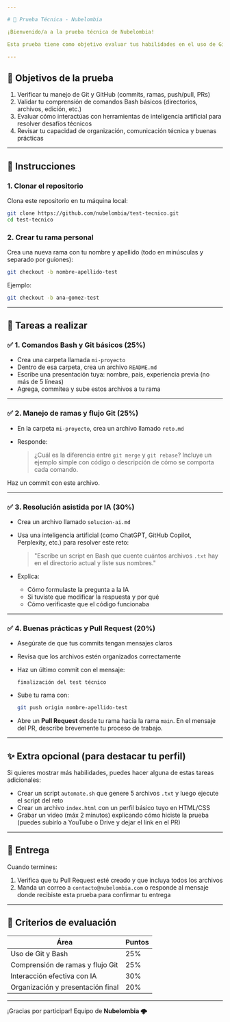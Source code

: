 ```yaml
---

# 🧪 Prueba Técnica - Nubelombia

¡Bienvenido/a a la prueba técnica de Nubelombia!

Esta prueba tiene como objetivo evaluar tus habilidades en el uso de Git y GitHub, comandos básicos de Bash, y tu capacidad para interactuar con herramientas de inteligencia artificial para resolver problemas técnicos.

---
```


## 🎯 Objetivos de la prueba

1. Verificar tu manejo de Git y GitHub (commits, ramas, push/pull, PRs)
2. Validar tu comprensión de comandos Bash básicos (directorios, archivos, edición, etc.)
3. Evaluar cómo interactúas con herramientas de inteligencia artificial para resolver desafíos técnicos
4. Revisar tu capacidad de organización, comunicación técnica y buenas prácticas

---

## 🧭 Instrucciones

### 1. Clonar el repositorio

Clona este repositorio en tu máquina local:

```bash
git clone https://github.com/nubelombia/test-tecnico.git
cd test-tecnico
````

### 2. Crear tu rama personal

Crea una nueva rama con tu nombre y apellido (todo en minúsculas y separado por guiones):

```bash
git checkout -b nombre-apellido-test
```

Ejemplo:

```bash
git checkout -b ana-gomez-test
```

---

## 🚀 Tareas a realizar

### ✅ 1. Comandos Bash y Git básicos (25%)

* Crea una carpeta llamada `mi-proyecto`
* Dentro de esa carpeta, crea un archivo `README.md`
* Escribe una presentación tuya: nombre, país, experiencia previa (no más de 5 líneas)
* Agrega, commitea y sube estos archivos a tu rama

---

### ✅ 2. Manejo de ramas y flujo Git (25%)

* En la carpeta `mi-proyecto`, crea un archivo llamado `reto.md`
* Responde:

  > ¿Cuál es la diferencia entre `git merge` y `git rebase`?
  > Incluye un ejemplo simple con código o descripción de cómo se comporta cada comando.

Haz un commit con este archivo.

---

### ✅ 3. Resolución asistida por IA (30%)

* Crea un archivo llamado `solucion-ai.md`

* Usa una inteligencia artificial (como ChatGPT, GitHub Copilot, Perplexity, etc.) para resolver este reto:

  > "Escribe un script en Bash que cuente cuántos archivos `.txt` hay en el directorio actual y liste sus nombres."

* Explica:

  * Cómo formulaste la pregunta a la IA
  * Si tuviste que modificar la respuesta y por qué
  * Cómo verificaste que el código funcionaba

---

### ✅ 4. Buenas prácticas y Pull Request (20%)

* Asegúrate de que tus commits tengan mensajes claros

* Revisa que los archivos estén organizados correctamente

* Haz un último commit con el mensaje:

  ```
  finalización del test técnico
  ```

* Sube tu rama con:

  ```bash
  git push origin nombre-apellido-test
  ```

* Abre un **Pull Request** desde tu rama hacia la rama `main`. En el mensaje del PR, describe brevemente tu proceso de trabajo.

---

## ✨ Extra opcional (para destacar tu perfil)

Si quieres mostrar más habilidades, puedes hacer alguna de estas tareas adicionales:

* Crear un script `automate.sh` que genere 5 archivos `.txt` y luego ejecute el script del reto
* Crear un archivo `index.html` con un perfil básico tuyo en HTML/CSS
* Grabar un video (máx 2 minutos) explicando cómo hiciste la prueba (puedes subirlo a YouTube o Drive y dejar el link en el PR)

---

## 📩 Entrega

Cuando termines:

1. Verifica que tu Pull Request esté creado y que incluya todos los archivos
2. Manda un correo a `contacto@nubelombia.com` o responde al mensaje donde recibiste esta prueba para confirmar tu entrega

---

## 🧮 Criterios de evaluación

| Área                              | Puntos |
| --------------------------------- | ------ |
| Uso de Git y Bash                 | 25%    |
| Comprensión de ramas y flujo Git  | 25%    |
| Interacción efectiva con IA       | 30%    |
| Organización y presentación final | 20%    |

---

¡Gracias por participar!
Equipo de **Nubelombia 🌩️**

